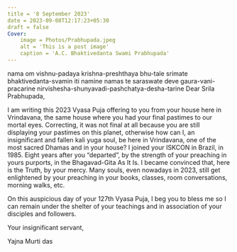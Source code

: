 ```yaml
---
title = '8 September 2023'
date = 2023-09-08T12:17:23+05:30
draft = false
Cover:
    image = Photos/Prabhupada.jpeg
    alt = 'This is a post image'
    caption = 'A.C. Bhaktivedanta Swami Prabhupada' 
---    
```



nama om vishnu-padaya krishna-preshthaya bhu-tale
srimate bhaktivedanta-svamin iti namine
namas te saraswate deve gaura-vani-pracarine
nirvishesha-shunyavadi-pashchatya-desha-tarine
Dear Srila Prabhupada,

I am writing this 2023 Vyasa Puja offering to you from your house here in Vrindavana, the same house where you had your final pastimes to our mortal eyes. Correcting, it was not final at all because you are still displaying your pastimes on this planet, otherwise how can I, an insignificant and fallen kali yuga soul, be here in Vrindavana, one of the most sacred Dhamas and in your house? I joined your ISKCON in Brazil, in 1985. Eight years after you “departed”, by the strength of your preaching in yours purports, in the Bhagavad-Gita As It Is. I became convinced that, here is the Truth, by your mercy. Many souls, even nowadays in 2023, still get enlightened by your preaching in your books, classes, room conversations, morning walks, etc.

On this auspicious day of your 127th Vyasa Puja, I beg you to bless me so I can remain under the shelter of your teachings and in association of your disciples and followers.

Your insignificant servant,

Yajna Murti das
